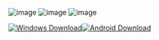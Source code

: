 ![image](https://github.com/GDKAYKY/The-Iron-Curtain/assets/108950475/ac79607f-548b-4538-8673-169b7767282f)
![image](https://github.com/GDKAYKY/The-Iron-Curtain/assets/108950475/cff53bd6-9b9c-4a95-b894-20cbeade7aa2)
![image](https://github.com/GDKAYKY/The-Iron-Curtain/assets/108950475/d80ae238-7343-40bf-8200-e27d2eece330)



[![Windows Download](https://github.com/GDKAYKY/The-Iron-Curtain/assets/108950475/b908e4f3-0693-4ed4-8de5-420ef6fc95be)](https://drive.google.com/file/d/1AH0bJPYStjW0GmxnE5bNGXUvnmHjigWv/view?usp=sharing)[![Android Download](https://github.com/GDKAYKY/The-Iron-Curtain/assets/108950475/043ceedf-8d06-4366-a7a8-6bf0092bdfbe)](https://drive.google.com/file/d/1-2iEIaswryQDLnVpTsmiXqWURbUDLfeZ/view?usp=drivesdk)
